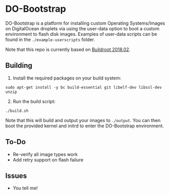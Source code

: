 # DO-Bootstrap

DO-Bootstrap is a platform for installing custom Operating Systems/Images on DigitalOcean droplets via using the user-data option to boot a custom environment to flash disk images. Examples of user-data scripts can be found in the `./example-userscripts` folder.

Note that this repo is currently based on [Buildroot 2018.02](https://github.com/buildroot/buildroot/tree/2018.02).

## Building

  1. Install the required packages on your build system:

  ```
  sudo apt-get install -y bc build-essential git libelf-dev libssl-dev unzip
  ```

  2. Run the build script:

  ```
  ./build.sh
  ```

Note that this will build and output your images to `./output`. You can then boot the provided kernel and initrd to enter the DO-Bootstrap environment.

## To-Do
 * Re-verify all image types work
 * Add retry support on flash failure

## Issues
 * You tell me!
